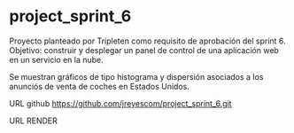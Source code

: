 # project_sprint_6
Proyecto planteado por Tripleten como requisito de aprobación del sprint 6. Objetivo: construir y desplegar un panel de control de una aplicación web en un servicio en la nube.

Se muestran gráficos de tipo histograma y dispersión asociados a los anunciós de venta de coches en Estados Unidos.

URL github
https://github.com/jreyescom/project_sprint_6.git

URL RENDER
